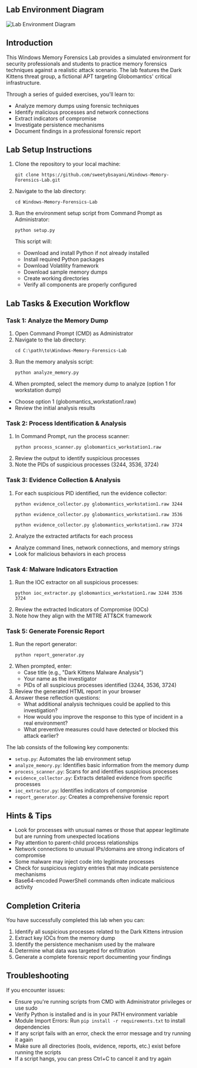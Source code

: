 ## Lab Environment Diagram

![Lab Environment Diagram](https://github.com/sweetybsayani/Windows-Memory-Forensics-Lab/raw/main/lab_diagram.png)

## Introduction

This Windows Memory Forensics Lab provides a simulated environment for security professionals and students to practice memory forensics techniques against a realistic attack scenario. The lab features the Dark Kittens threat group, a fictional APT targeting Globomantics' critical infrastructure.

Through a series of guided exercises, you'll learn to:
- Analyze memory dumps using forensic techniques
- Identify malicious processes and network connections
- Extract indicators of compromise
- Investigate persistence mechanisms
- Document findings in a professional forensic report

## Lab Setup Instructions 

1. Clone the repository to your local machine:
   ```
   git clone https://github.com/sweetybsayani/Windows-Memory-Forensics-Lab.git
   ```

2. Navigate to the lab directory:
   ```
   cd Windows-Memory-Forensics-Lab
   ```

3. Run the environment setup script from Command Prompt as Administrator:
   ```
   python setup.py
   ```
   This script will:
   - Download and install Python if not already installed
   - Install required Python packages
   - Download Volatility framework
   - Download sample memory dumps
   - Create working directories
   - Verify all components are properly configured

## Lab Tasks & Execution Workflow

### Task 1: Analyze the Memory Dump

1. Open Command Prompt (CMD) as Administrator
2. Navigate to the lab directory:
   ```
   cd C:\path\to\Windows-Memory-Forensics-Lab
   ```
3. Run the memory analysis script:
   ```
   python analyze_memory.py
   ```
4. When prompted, select the memory dump to analyze (option 1 for workstation dump)
- Choose option 1 (globomantics_workstation1.raw)
- Review the initial analysis results

### Task 2: Process Identification & Analysis

1. In Command Prompt, run the process scanner:
   ```
   python process_scanner.py globomantics_workstation1.raw
   ```
2. Review the output to identify suspicious processes
3. Note the PIDs of suspicious processes (3244, 3536, 3724)

### Task 3: Evidence Collection & Analysis

1. For each suspicious PID identified, run the evidence collector:
   ```
   python evidence_collector.py globomantics_workstation1.raw 3244
   ```
   ```
   python evidence_collector.py globomantics_workstation1.raw 3536
   ```
   ```
   python evidence_collector.py globomantics_workstation1.raw 3724
   ```
2. Analyze the extracted artifacts for each process
- Analyze command lines, network connections, and memory strings
- Look for malicious behaviors in each process

### Task 4: Malware Indicators Extraction

1. Run the IOC extractor on all suspicious processes:
   ```
   python ioc_extractor.py globomantics_workstation1.raw 3244 3536 3724
   ```
2. Review the extracted Indicators of Compromise (IOCs)
3. Note how they align with the MITRE ATT&CK framework

### Task 5: Generate Forensic Report

1. Run the report generator:
   ```
   python report_generator.py
   ```
2. When prompted, enter:
   - Case title (e.g., "Dark Kittens Malware Analysis")
   - Your name as the investigator
   - PIDs of all suspicious processes identified (3244, 3536, 3724)
3. Review the generated HTML report in your browser
4. Answer these reflection questions:
   - What additional analysis techniques could be applied to this investigation?
   - How would you improve the response to this type of incident in a real environment?
   - What preventive measures could have detected or blocked this attack earlier?

The lab consists of the following key components:

- `setup.py`: Automates the lab environment setup
- `analyze_memory.py`: Identifies basic information from the memory dump
- `process_scanner.py`: Scans for and identifies suspicious processes
- `evidence_collector.py`: Extracts detailed evidence from specific processes
- `ioc_extractor.py`: Identifies indicators of compromise
- `report_generator.py`: Creates a comprehensive forensic report

## Hints & Tips

- Look for processes with unusual names or those that appear legitimate but are running from unexpected locations
- Pay attention to parent-child process relationships
- Network connections to unusual IPs/domains are strong indicators of compromise
- Some malware may inject code into legitimate processes
- Check for suspicious registry entries that may indicate persistence mechanisms
- Base64-encoded PowerShell commands often indicate malicious activity

## Completion Criteria

You have successfully completed this lab when you can:
1. Identify all suspicious processes related to the Dark Kittens intrusion
2. Extract key IOCs from the memory dump
3. Identify the persistence mechanism used by the malware
4. Determine what data was targeted for exfiltration
5. Generate a complete forensic report documenting your findings

## Troubleshooting

If you encounter issues:

- Ensure you're running scripts from CMD with Administrator privileges or use sudo
- Verify Python is installed and is in your PATH environment variable
- Module Import Errors: Run `pip install -r requirements.txt` to install dependencies
- If any script fails with an error, check the error message and try running it again
- Make sure all directories (tools, evidence, reports, etc.) exist before running the scripts
- If a script hangs, you can press Ctrl+C to cancel it and try again
